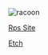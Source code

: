 ![racoon](https://static.boredpanda.com/blog/wp-content/uploads/2020/08/tito-piper-racoon-finger-painting-art-5-5f27d8f480980__700.jpg)

[Rps Site](https://givemeorbs.github.io/rps/)

[Etch](https://givemeorbs.github.io/etch-sketch/)
